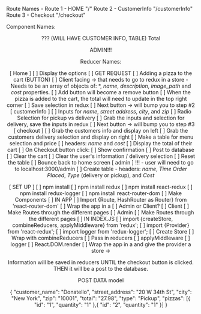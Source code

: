 Route Names - 
Route 1 - HOME "/"
Route 2 - CustomerInfo "/customerInfo"
Route 3 - Checkout "/checkout"

Component Names:

<Header />
    ??? <PizzaTotal />
<Route path="/" exact>
    <PizzaList />
        <PizzaItem />
</Route>

<Route path="/customerInfo">
    <PizzaForm />
</Route>

<Route path="/checkout">
    <CheckoutList /> (WILL HAVE CUSTOMER INFO, TABLE)
        <CheckoutListItem />
    Total
    <Checkout />
</Route>
    
ADMIN!!!

<AdminList />
    <AdminListItem />

Reducer Names:




[ Home ]
    [ ] Display the options
        [ ] GET REQUEST
    [ ] Adding a pizza to the cart (BUTTON)
        [ ] Client facing -> that needs to go to redux in a store
         - Needs to be an array of objects of: *, *name*, *description*, *image_path* and *cost* properties. 
         [ ] Add button will become a remove button
         [ ] When the pizza is added to the cart, the total will need to update in the top right corner
         [ ] Save selection in redux
         [ ] Next button -> will bump you to step #2
[ customerInfo ]
    [ ] Inputs for *name*, *street address*, *city*, and *zip*
    [ ] Radio Selection for pickup vs delivery
    [ ] Grab the inputs and selection for delivery, save the inputs in redux
    [ ] Next button -> will bump you to step #3
[ checkout ]
    [ ] Grab the customers info and display on left
    [ ] Grab the customers delivery selection and display on right
    [ ] Make a table for menu selection and price
        [ ] headers: *name* and *cost*
    [ ] Display the total of their cart
    [ ] On Checkout button click:
        [ ] Show confirmation
        [ ] Post to database
        [ ] Clear the cart
        [ ] Clear the user's information / delivery selection
        [ ] Reset the table
        [ ] Bounce back to home screen
[ admin ] !!! - user will need to go to localhost:3000/admin
    [ ] Create table - headers: *name*, *Time Order Placed*, *Type* (delivery or pickup), and *Cost*


[ SET UP ]
    [ ] npm install
    [ ] npm install redux 
    [ ] npm install react-redux
    [ ] npm install redux-logger
    [ ] npm install react-router-dom
    [ ] Make Components
    [ ] IN APP
        [ ] Import {Route, HashRouter as Router} from 'react-router-dom'
        [ ] Wrap the app in a <Router>
        [ ] Admin or Client?
            [ ] Client
                [ ] Make Routes through the different pages
            [ ] Admin
                [ ] Make Routes through the different pages
    [ ] IN INDEX.JS 
        [ ] import {createStore, combineReducers, applyMiddleware} from 'redux';
        [ ] import {Provider} from 'react-redux';
        [ ] import logger from 'redux-logger';
        [ ] Create Store
            [ ] Wrap with combineReducers
                [ ] Pass in reducers
            [ ] applyMiddleware
                [ ] logger
        [ ] React.DOM.render
            [ ] Wrap the app in a <Provider> and give the provider a store -> <Provider store={store}>
            



Information will be saved in reducers
UNTIL the checkout button is clicked. THEN it will be a post to the database.


POST DATA model 

{
  "customer_name": "Donatello",
  "street_address": "20 W 34th St",
  "city": "New York",
  "zip": "10001",
  "total": "27.98",
  "type": "Pickup",
  "pizzas": [{
    "id": "1",
    "quantity": "1"
  },{
    "id": "2",
    "quantity": "1"
  }]
}